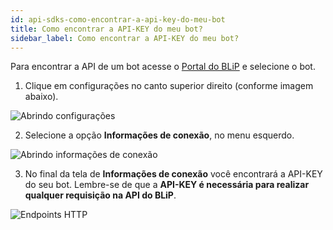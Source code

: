 ```yaml
---
id: api-sdks-como-encontrar-a-api-key-do-meu-bot
title: Como encontrar a API-KEY do meu bot?
sidebar_label: Como encontrar a API-KEY do meu bot?
---
```


Para encontrar a API de um bot acesse o [Portal do BLiP](https://portal.blip.ai) e selecione o bot.

1. Clique em configurações no canto superior direito (conforme imagem abaixo).

![Abrindo configurações](/img/api-sdks/api-sdks-como-encontrar-a-api-key-do-meu-bot-1.png)

2. Selecione a opção **Informações de conexão**, no menu esquerdo.

![Abrindo informações de conexão](/img/api-sdks/api-sdks-como-encontrar-a-api-key-do-meu-bot-2.png)

3. No final da tela de **Informações de conexão** você encontrará a API-KEY do seu bot. Lembre-se de que a **API-KEY é necessária para realizar qualquer requisição na API do BLiP**.

![Endpoints HTTP](/img/api-sdks/api-sdks-como-encontrar-a-api-key-do-meu-bot-3.png)